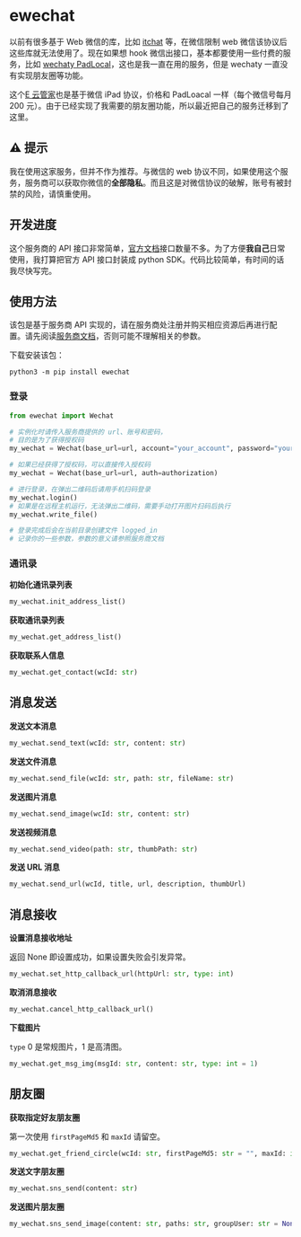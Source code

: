 # ewechat

以前有很多基于 Web 微信的库，比如 [itchat](https://github.com/littlecodersh/ItChat) 等，在微信限制 web 微信该协议后这些库就无法使用了。现在如果想 hook 微信出接口，基本都要使用一些付费的服务，比如 [wechaty PadLocal](https://wechaty.js.org/docs/puppet-services/padlocal/)，这也是我一直在用的服务，但是 wechaty 一直没有实现朋友圈等功能。

这个[E 云管家](https://wkteam.cn)也是基于微信 iPad 协议，价格和 PadLoacal 一样（每个微信号每月 200 元）。由于已经实现了我需要的朋友圈功能，所以最近把自己的服务迁移到了这里。

## ⚠️ 提示

我在使用这家服务，但并不作为推荐。与微信的 web 协议不同，如果使用这个服务，服务商可以获取你微信的**全部隐私**。而且这是对微信协议的破解，账号有被封禁的风险，请慎重使用。

## 开发进度

这个服务商的 API 接口非常简单，[官方文档](https://wkteam.cn)接口数量不多。为了方便**我自己**日常使用，我打算把官方 API 接口封装成 python SDK。代码比较简单，有时间的话我尽快写完。

## 使用方法

该包是基于服务商 API 实现的，请在服务商处注册并购买相应资源后再进行配置。请先阅读[服务商文档](https://wkteam.cn)，否则可能不理解相关的参数。

下载安装该包：

```shell
python3 -m pip install ewechat
```

### 登录

```python
from ewechat import Wechat

# 实例化时请传入服务商提供的 url、账号和密码，
# 目的是为了获得授权码
my_wechat = Wechat(base_url=url, account="your_account", password="your_password")

# 如果已经获得了授权码，可以直接传入授权码
my_wechat = Wechat(base_url=url, auth=authorization)

# 进行登录，在弹出二维码后请用手机扫码登录
my_wechat.login()
# 如果是在远程主机运行，无法弹出二维码，需要手动打开图片扫码后执行
my_wechat.write_file()

# 登录完成后会在当前目录创建文件 logged_in
# 记录你的一些参数，参数的意义请参照服务商文档
```

### 通讯录

**初始化通讯录列表**

```python
my_wechat.init_address_list()
```

**获取通讯录列表**

```python
my_wechat.get_address_list()
```

**获取联系人信息**

```python
my_wechat.get_contact(wcId: str)
```

## 消息发送

**发送文本消息**

```python
my_wechat.send_text(wcId: str, content: str)
```

**发送文件消息**

```python
my_wechat.send_file(wcId: str, path: str, fileName: str)
```

**发送图片消息**

```python
my_wechat.send_image(wcId: str, content: str)
```

**发送视频消息**

```python
my_wechat.send_video(path: str, thumbPath: str)
```

**发送 URL 消息**

```python
my_wechat.send_url(wcId, title, url, description, thumbUrl)
```

## 消息接收

**设置消息接收地址**

返回 None 即设置成功，如果设置失败会引发异常。

```python
my_wechat.set_http_callback_url(httpUrl: str, type: int)
```

**取消消息接收**

```python
my_wechat.cancel_http_callback_url()
```

**下载图片**

`type` 0 是常规图片，1 是高清图。

```python
my_wechat.get_msg_img(msgId: str, content: str, type: int = 1)
```

## 朋友圈

**获取指定好友朋友圈**

第一次使用 `firstPageMd5` 和 `maxId` 请留空。

```python
my_wechat.get_friend_circle(wcId: str, firstPageMd5: str = "", maxId: int = 0)
```

**发送文字朋友圈**

```python
my_wechat.sns_send(content: str)
```

**发送图片朋友圈**

```python
my_wechat.sns_send_image(content: str, paths: str, groupUser: str = None, blackList: str = None)
```
